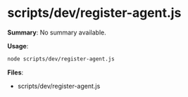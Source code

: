 # scripts/dev/register-agent.js

**Summary**: No summary available.

**Usage**:

```bash
node scripts/dev/register-agent.js
```

**Files**:
- scripts/dev/register-agent.js
